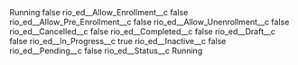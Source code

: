 <?xml version="1.0" encoding="UTF-8"?>
<CustomMetadata xmlns="http://soap.sforce.com/2006/04/metadata" xmlns:xsi="http://www.w3.org/2001/XMLSchema-instance" xmlns:xsd="http://www.w3.org/2001/XMLSchema">
    <label>Running</label>
    <protected>false</protected>
    <values>
        <field>rio_ed__Allow_Enrollment__c</field>
        <value xsi:type="xsd:boolean">false</value>
    </values>
    <values>
        <field>rio_ed__Allow_Pre_Enrollment__c</field>
        <value xsi:type="xsd:boolean">false</value>
    </values>
    <values>
        <field>rio_ed__Allow_Unenrollment__c</field>
        <value xsi:type="xsd:boolean">false</value>
    </values>
    <values>
        <field>rio_ed__Cancelled__c</field>
        <value xsi:type="xsd:boolean">false</value>
    </values>
    <values>
        <field>rio_ed__Completed__c</field>
        <value xsi:type="xsd:boolean">false</value>
    </values>
    <values>
        <field>rio_ed__Draft__c</field>
        <value xsi:type="xsd:boolean">false</value>
    </values>
    <values>
        <field>rio_ed__In_Progress__c</field>
        <value xsi:type="xsd:boolean">true</value>
    </values>
    <values>
        <field>rio_ed__Inactive__c</field>
        <value xsi:type="xsd:boolean">false</value>
    </values>
    <values>
        <field>rio_ed__Pending__c</field>
        <value xsi:type="xsd:boolean">false</value>
    </values>
    <values>
        <field>rio_ed__Status__c</field>
        <value xsi:type="xsd:string">Running</value>
    </values>
</CustomMetadata>
